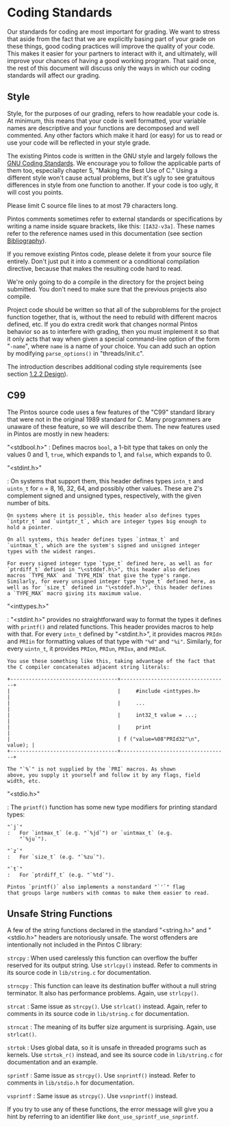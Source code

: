 # Coding Standards

Our standards for coding are most important for grading. We want to
stress that aside from the fact that we are explicitly basing part of
your grade on these things, good coding practices will improve the
quality of your code. This makes it easier for your partners to interact
with it, and ultimately, will improve your chances of having a good
working program. That said once, the rest of this document will discuss
only the ways in which our coding standards will affect our grading.







## Style

Style, for the purposes of our grading, refers to how readable your code
is. At minimum, this means that your code is well formatted, your
variable names are descriptive and your functions are decomposed and
well commented. Any other factors which make it hard (or easy) for us to
read or use your code will be reflected in your style grade.

The existing Pintos code is written in the GNU style and largely follows
the [GNU Coding Standards](http://www.gnu.org/prep/standards_toc.html).
We encourage you to follow the applicable parts of them too, especially
chapter 5, "Making the Best Use of C." Using a different style won't
cause actual problems, but it's ugly to see gratuitous differences in
style from one function to another. If your code is too ugly, it will
cost you points.

Please limit C source file lines to at most 79 characters long.

Pintos comments sometimes refer to external standards or specifications
by writing a name inside square brackets, like this: `[IA32-v3a]`. These
names refer to the reference names used in this documentation (see
section [Bibliography](8_bibliography.md#SEC165)).

If you remove existing Pintos code, please delete it from your source
file entirely. Don't just put it into a comment or a conditional
compilation directive, because that makes the resulting code hard to
read.

We're only going to do a compile in the directory for the project being
submitted. You don't need to make sure that the previous projects also
compile.

Project code should be written so that all of the subproblems for the
project function together, that is, without the need to rebuild with
different macros defined, etc. If you do extra credit work that changes
normal Pintos behavior so as to interfere with grading, then you must
implement it so that it only acts that way when given a special
command-line option of the form "`-name`", where
`name` is a name of your choice. You can add such an option
by modifying `parse_options()` in "threads/init.c".

The introduction describes additional coding style requirements (see
section [1.2.2 Design](1_introduction.md#SEC9)).







## C99

The Pintos source code uses a few features of the "C99" standard
library that were not in the original 1989 standard for C. Many
programmers are unaware of these feature, so we will describe them. The
new features used in Pintos are mostly in new headers:

"\<stdbool.h\>"
:   Defines macros `bool`, a 1-bit type that takes on only the values 0
    and 1, `true`, which expands to 1, and `false`, which expands to 0.

"\<stdint.h\>"

:   On systems that support them, this header defines types `intn_t` and
    `uintn_t` for `n` = 8, 16, 32, 64, and possibly other
    values. These are 2's complement signed and unsigned types,
    respectively, with the given number of bits.

    On systems where it is possible, this header also defines types
    `intptr_t` and `uintptr_t`, which are integer types big enough to
    hold a pointer.

    On all systems, this header defines types `intmax_t` and
    `uintmax_t`, which are the system's signed and unsigned integer
    types with the widest ranges.

    For every signed integer type `type_t` defined here, as well as for
    `ptrdiff_t` defined in "\<stddef.h\>", this header also defines
    macros `TYPE_MAX` and `TYPE_MIN` that give the type's range.
    Similarly, for every unsigned integer type `type_t` defined here, as
    well as for `size_t` defined in "\<stddef.h\>", this header defines
    a `TYPE_MAX` macro giving its maximum value.

"\<inttypes.h\>"

:   "\<stdint.h\>" provides no straightforward way to format the types
    it defines with `printf()` and related functions. This header
    provides macros to help with that. For every `intn_t` defined by
    "\<stdint.h\>", it provides macros `PRIdn` and `PRIin` for
    formatting values of that type with `"%d"` and `"%i"`. Similarly,
    for every `uintn_t`, it provides `PRIon`, `PRIun`, `PRIux`, and
    `PRIuX`.

    You use these something like this, taking advantage of the fact that
    the C compiler concatenates adjacent string literals:

    +-----------------------------------+-----------------------------------+
    |                                   |     #include <inttypes.h>         |
    |                                   |     ...                           |
    |                                   |     int32_t value = ...;          |
    |                                   |     print                         |
    |                                   | f ("value=%08"PRId32"\n", value); |
    +-----------------------------------+-----------------------------------+

    The "`%`" is not supplied by the `PRI` macros. As shown
    above, you supply it yourself and follow it by any flags, field
    width, etc.

"\<stdio.h\>"

:   The `printf()` function has some new type modifiers for printing
    standard types:

    "`j`"
    :   For `intmax_t` (e.g. "`%jd`") or `uintmax_t` (e.g.
        "`%ju`").

    "`z`"
    :   For `size_t` (e.g. "`%zu`").

    "`t`"
    :   For `ptrdiff_t` (e.g. "`%td`").

    Pintos `printf()` also implements a nonstandard "`'`" flag
    that groups large numbers with commas to make them easier to read.







## Unsafe String Functions

A few of the string functions declared in the standard "\<string.h\>"
and "\<stdio.h\>" headers are notoriously unsafe. The worst offenders
are intentionally not included in the Pintos C library:

`strcpy`
:   When used carelessly this function can overflow the buffer reserved
    for its output string. Use `strlcpy()` instead. Refer to comments in
    its source code in `lib/string.c` for documentation.

`strncpy`
:   This function can leave its destination buffer without a null string
    terminator. It also has performance problems. Again, use
    `strlcpy()`.

`strcat`
:   Same issue as `strcpy()`. Use `strlcat()` instead. Again, refer to
    comments in its source code in `lib/string.c` for documentation.

`strncat`
:   The meaning of its buffer size argument is surprising. Again, use
    `strlcat()`.

`strtok`
:   Uses global data, so it is unsafe in threaded programs such as
    kernels. Use `strtok_r()` instead, and see its source code in
    `lib/string.c` for documentation and an example.

`sprintf`
:   Same issue as `strcpy()`. Use `snprintf()` instead. Refer to
    comments in `lib/stdio.h` for documentation.

`vsprintf`
:   Same issue as `strcpy()`. Use `vsnprintf()` instead.

If you try to use any of these functions, the error message will give
you a hint by referring to an identifier like
`dont_use_sprintf_use_snprintf`.
